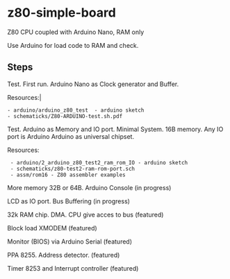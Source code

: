 # z80-simple-board
Z80 CPU coupled with Arduino Nano, RAM only

Use Arduino for load code to RAM and check.


## Steps
Test. First run. 
   Arduino Nano as Clock generator and Buffer.

   Resources:|

    - arduino/arduino_z80_test  - arduino sketch
    - schematicks/Z80-ARDUINO-test.sh.pdf

Test. Arduino as Memory and IO port.
   Minimal System. 16B memory. Any IO port is Arduino
   Arduino as universal chipset.

   Resources:

     - arduino/2_arduino_z80_test2_ram_rom_IO - arduino sketch
     - schematicks/z80-test2-ram-rom-port.sch
     - assm/rom16 - Z80 assembler examples

More memory 32B or 64B. Arduino Console (in progress)


LCD as IO port. Bus Buffering (in progress)


32k RAM chip. DMA. CPU give acces to bus (featured)

Block load XMODEM (featured)

Monitor (BIOS) via Arduino Serial (featured)

PPA 8255. Address detector. (featured)

Timer 8253 and Interrupt controller (featured)


